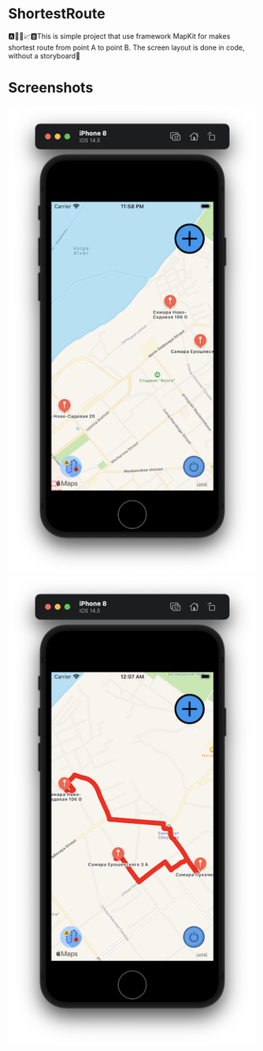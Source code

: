 # ShortestRoute
🅰️🚖🛴📈🅱️This is simple project that use framework MapKit for makes shortest route from point A to point B. The screen layout is done in code, without a storyboard🥶
# Screenshots
![](https://github.com/IsaikinSergei/ShortestRoute/blob/master/Screenshots/Снимок%20экрана%202021-05-11%20в%2023.58.23.png?raw=true)
![](https://github.com/IsaikinSergei/ShortestRoute/blob/master/Screenshots/Снимок%20экрана%202021-05-12%20в%2000.07.57.png?raw=true)
